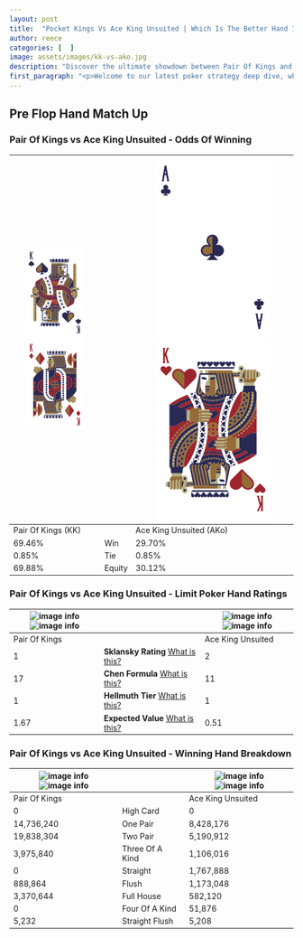 ```yaml
---
layout: post
title:  "Pocket Kings Vs Ace King Unsuited | Which Is The Better Hand In Poker? A Complete Guide"
author: reece
categories: [  ]
image: assets/images/kk-vs-ako.jpg
description: "Discover the ultimate showdown between Pair Of Kings and Ace King Unsuited in poker! Uncover the odds, strategies, and scenarios where one hand triumphs over the other. Get ready to up your poker game with this thrilling analysis."
first_paragraph: "<p>Welcome to our latest poker strategy deep dive, where we're pitting two distinct hands against each other in a high-stakes showdown: Pair Of Kings vs Ace King Unsuited.</p><p>In the dynamic world of poker, every decision counts, and knowing which hand holds the upper hand is key to your success at the table.</p><p>In this article, we'll dissect these two hands, explore the scenarios where one dominates the other, and equip you with the knowledge to make strategic choices that can tip the odds in your favor.</p><p>Get ready to unravel the intriguing dynamics of these poker hands and elevate your game to new heights.</p>"
---
```




[comment]: # (sp0)

## Pre Flop Hand Match Up

<div class="table hand-ratings" markdown="1"> 



### Pair Of Kings vs Ace King Unsuited - Odds Of Winning


    
| ![image info](assets/images/hand1/K.png) ![image info](assets/images/hand1/ko.png) |  | ![image info](assets/images/hand2/A.png) ![image info](assets/images/hand2/ko.png) |
| -------- | -------- | -------- |
| Pair Of Kings (KK) |  | Ace King Unsuited (AKo) |
| 69.46% | Win | 29.70% |
| 0.85% | Tie | 0.85% |
| 69.88% | Equity | 30.12% |




[comment]: # (sp1)



### Pair Of Kings vs Ace King Unsuited - Limit Poker Hand Ratings


    
| ![image info](https://www.riverpairs.com/assets/images/hand1/K.png) ![image info](https://www.riverpairs.com/assets/images/hand1/ko.png) |  | ![image info](https://www.riverpairs.com/assets/images/hand2/A.png) ![image info](https://www.riverpairs.com/assets/images/hand2/ko.png) |
| -------- | -------- | -------- |
| Pair Of Kings |  | Ace King Unsuited |
| 1 | **Sklansky Rating** [What is this?](/sklansky-rating-explained) | 2 |
| 17 | **Chen Formula** [What is this?](/chen-formula-explained) | 11 |
| 1 | **Hellmuth Tier** [What is this?](/Hellmuth-tier-explained) | 1 |
| 1.67 | **Expected Value** [What is this?](/expected-value-explained) | 0.51 |




[comment]: # (sp2)



### Pair Of Kings vs Ace King Unsuited - Winning Hand Breakdown


    
| ![image info](https://www.riverpairs.com/assets/images/hand1/K.png) ![image info](https://www.riverpairs.com/assets/images/hand1/ko.png) |  | ![image info](https://www.riverpairs.com/assets/images/hand2/A.png) ![image info](https://www.riverpairs.com/assets/images/hand2/ko.png) |
| -------- | -------- | -------- |
| Pair Of Kings |  | Ace King Unsuited |
| 0 | High Card | 0 |
| 14,736,240 | One Pair | 8,428,176 |
| 19,838,304 | Two Pair | 5,190,912 |
| 3,975,840 | Three Of A Kind | 1,106,016 |
| 0 | Straight | 1,767,888 |
| 888,864 | Flush | 1,173,048 |
| 3,370,644 | Full House | 582,120 |
| 0 | Four Of A Kind | 51,876 |
| 5,232 | Straight Flush | 5,208 |




[comment]: # (sp3)



</div>

[comment]: # (sp4)



[comment]: # (sp5)

